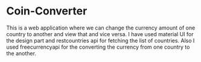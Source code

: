# Coin-Converter
This is a web application where we can change the currency amount of one country to another and view that and vice versa. I have used material UI for the design part and restcountries api for fetching the list of countries. Also I used freecurrencyapi for the converting the currency from one country to the another.
